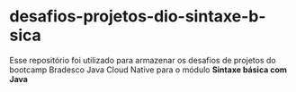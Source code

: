 # desafios-projetos-dio-sintaxe-b-sica
Esse repositório foi utilizado para armazenar os desafios de projetos do bootcamp Bradesco Java Cloud Native para o módulo **Sintaxe básica com Java**
